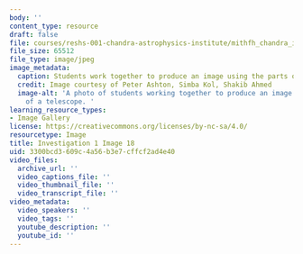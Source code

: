 ```yaml
---
body: ''
content_type: resource
draft: false
file: courses/reshs-001-chandra-astrophysics-institute/mithfh_chandra_inv1_foc_4.jpg
file_size: 65512
file_type: image/jpeg
image_metadata:
  caption: Students work together to produce an image using the parts of a telescope.
  credit: Image courtesy of Peter Ashton, Simba Kol, Shakib Ahmed
  image-alt: 'A photo of students working together to produce an image using the parts
    of a telescope. '
learning_resource_types:
- Image Gallery
license: https://creativecommons.org/licenses/by-nc-sa/4.0/
resourcetype: Image
title: Investigation 1 Image 18
uid: 3300bcd3-609c-4a56-b3e7-cffcf2ad4e40
video_files:
  archive_url: ''
  video_captions_file: ''
  video_thumbnail_file: ''
  video_transcript_file: ''
video_metadata:
  video_speakers: ''
  video_tags: ''
  youtube_description: ''
  youtube_id: ''
---
```

